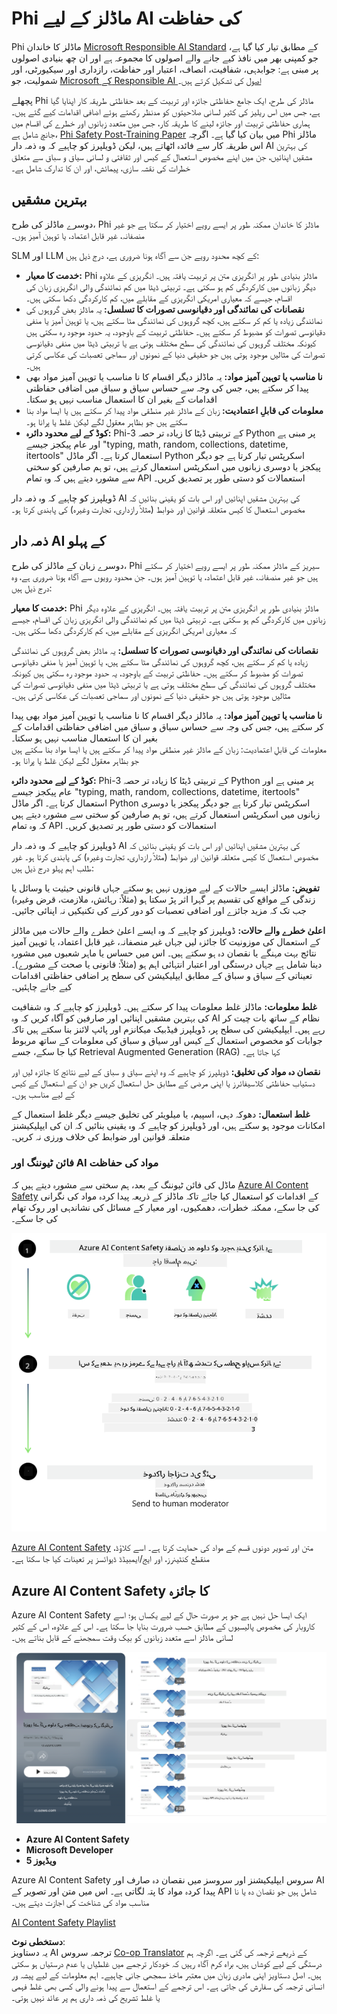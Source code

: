 <!--
CO_OP_TRANSLATOR_METADATA:
{
  "original_hash": "c8273672cc57df2be675407a1383aaf0",
  "translation_date": "2025-07-16T17:43:03+00:00",
  "source_file": "md/01.Introduction/01/01.AISafety.md",
  "language_code": "ur"
}
-->
# Phi ماڈلز کے لیے AI کی حفاظت  
Phi ماڈلز کا خاندان [Microsoft Responsible AI Standard](https://query.prod.cms.rt.microsoft.com/cms/api/am/binary/RE5cmFl) کے مطابق تیار کیا گیا ہے، جو کمپنی بھر میں نافذ کیے جانے والے اصولوں کا مجموعہ ہے اور ان چھ بنیادی اصولوں پر مبنی ہے: جوابدہی، شفافیت، انصاف، اعتبار اور حفاظت، رازداری اور سیکیورٹی، اور شمولیت، جو [Microsoft کے Responsible AI اصول](https://www.microsoft.com/ai/responsible-ai) کی تشکیل کرتے ہیں۔  

پچھلے Phi ماڈلز کی طرح، ایک جامع حفاظتی جائزہ اور تربیت کے بعد حفاظتی طریقہ کار اپنایا گیا ہے، جس میں اس ریلیز کی کثیر لسانی صلاحیتوں کو مدنظر رکھتے ہوئے اضافی اقدامات کیے گئے ہیں۔ ہماری حفاظتی تربیت اور جائزہ لینے کا طریقہ کار، جس میں متعدد زبانوں اور خطرے کی اقسام میں جانچ شامل ہے، [Phi Safety Post-Training Paper](https://arxiv.org/abs/2407.13833) میں بیان کیا گیا ہے۔ اگرچہ Phi ماڈلز اس طریقہ کار سے فائدہ اٹھاتے ہیں، لیکن ڈویلپرز کو چاہیے کہ وہ ذمہ دار AI کی بہترین مشقیں اپنائیں، جن میں اپنے مخصوص استعمال کے کیس اور ثقافتی و لسانی سیاق و سباق سے متعلق خطرات کی نقشہ سازی، پیمائش، اور ان کا تدارک شامل ہے۔  

## بہترین مشقیں  

دوسرے ماڈلز کی طرح، Phi ماڈلز کا خاندان ممکنہ طور پر ایسے رویے اختیار کر سکتا ہے جو غیر منصفانہ، غیر قابل اعتماد، یا توہین آمیز ہوں۔  

SLM اور LLM کے کچھ محدود رویے جن سے آگاہ ہونا ضروری ہے، درج ذیل ہیں:  

- **خدمت کا معیار:** Phi ماڈلز بنیادی طور پر انگریزی متن پر تربیت یافتہ ہیں۔ انگریزی کے علاوہ دیگر زبانوں میں کارکردگی کم ہو سکتی ہے۔ تربیتی ڈیٹا میں کم نمائندگی والی انگریزی زبان کی اقسام، جیسے کہ معیاری امریکی انگریزی کے مقابلے میں، کم کارکردگی دکھا سکتی ہیں۔  
- **نقصانات کی نمائندگی اور دقیانوسی تصورات کا تسلسل:** یہ ماڈلز بعض گروہوں کی نمائندگی زیادہ یا کم کر سکتے ہیں، کچھ گروہوں کی نمائندگی مٹا سکتے ہیں، یا توہین آمیز یا منفی دقیانوسی تصورات کو مضبوط کر سکتے ہیں۔ حفاظتی تربیت کے باوجود، یہ حدود موجود رہ سکتی ہیں کیونکہ مختلف گروہوں کی نمائندگی کی سطح مختلف ہوتی ہے یا تربیتی ڈیٹا میں منفی دقیانوسی تصورات کی مثالیں موجود ہوتی ہیں جو حقیقی دنیا کے نمونوں اور سماجی تعصبات کی عکاسی کرتی ہیں۔  
- **نا مناسب یا توہین آمیز مواد:** یہ ماڈلز دیگر اقسام کا نا مناسب یا توہین آمیز مواد بھی پیدا کر سکتے ہیں، جس کی وجہ سے حساس سیاق و سباق میں اضافی حفاظتی اقدامات کے بغیر ان کا استعمال مناسب نہیں ہو سکتا۔  
- **معلومات کی قابلِ اعتمادیت:** زبان کے ماڈلز غیر منطقی مواد پیدا کر سکتے ہیں یا ایسا مواد بنا سکتے ہیں جو بظاہر معقول لگے لیکن غلط یا پرانا ہو۔  
- **کوڈ کے لیے محدود دائرہ:** Phi-3 کے تربیتی ڈیٹا کا زیادہ تر حصہ Python پر مبنی ہے اور عام پیکجز جیسے "typing, math, random, collections, datetime, itertools" استعمال کرتا ہے۔ اگر ماڈل Python اسکرپٹس تیار کرتا ہے جو دیگر پیکجز یا دوسری زبانوں میں اسکرپٹس استعمال کرتے ہیں، تو ہم صارفین کو سختی سے مشورہ دیتے ہیں کہ وہ تمام API استعمالات کو دستی طور پر تصدیق کریں۔  

ڈویلپرز کو چاہیے کہ وہ ذمہ دار AI کی بہترین مشقیں اپنائیں اور اس بات کو یقینی بنائیں کہ مخصوص استعمال کا کیس متعلقہ قوانین اور ضوابط (مثلاً رازداری، تجارت وغیرہ) کی پابندی کرتا ہو۔  

## ذمہ دار AI کے پہلو  

دوسرے زبان کے ماڈلز کی طرح، Phi سیریز کے ماڈلز ممکنہ طور پر ایسے رویے اختیار کر سکتے ہیں جو غیر منصفانہ، غیر قابل اعتماد، یا توہین آمیز ہوں۔ جن محدود رویوں سے آگاہ ہونا ضروری ہے، وہ درج ذیل ہیں:  

**خدمت کا معیار:** Phi ماڈلز بنیادی طور پر انگریزی متن پر تربیت یافتہ ہیں۔ انگریزی کے علاوہ دیگر زبانوں میں کارکردگی کم ہو سکتی ہے۔ تربیتی ڈیٹا میں کم نمائندگی والی انگریزی زبان کی اقسام، جیسے کہ معیاری امریکی انگریزی کے مقابلے میں، کم کارکردگی دکھا سکتی ہیں۔  

**نقصانات کی نمائندگی اور دقیانوسی تصورات کا تسلسل:** یہ ماڈلز بعض گروہوں کی نمائندگی زیادہ یا کم کر سکتے ہیں، کچھ گروہوں کی نمائندگی مٹا سکتے ہیں، یا توہین آمیز یا منفی دقیانوسی تصورات کو مضبوط کر سکتے ہیں۔ حفاظتی تربیت کے باوجود، یہ حدود موجود رہ سکتی ہیں کیونکہ مختلف گروہوں کی نمائندگی کی سطح مختلف ہوتی ہے یا تربیتی ڈیٹا میں منفی دقیانوسی تصورات کی مثالیں موجود ہوتی ہیں جو حقیقی دنیا کے نمونوں اور سماجی تعصبات کی عکاسی کرتی ہیں۔  

**نا مناسب یا توہین آمیز مواد:** یہ ماڈلز دیگر اقسام کا نا مناسب یا توہین آمیز مواد بھی پیدا کر سکتے ہیں، جس کی وجہ سے حساس سیاق و سباق میں اضافی حفاظتی اقدامات کے بغیر ان کا استعمال مناسب نہیں ہو سکتا۔  
معلومات کی قابلِ اعتمادیت: زبان کے ماڈلز غیر منطقی مواد پیدا کر سکتے ہیں یا ایسا مواد بنا سکتے ہیں جو بظاہر معقول لگے لیکن غلط یا پرانا ہو۔  

**کوڈ کے لیے محدود دائرہ:** Phi-3 کے تربیتی ڈیٹا کا زیادہ تر حصہ Python پر مبنی ہے اور عام پیکجز جیسے "typing, math, random, collections, datetime, itertools" استعمال کرتا ہے۔ اگر ماڈل Python اسکرپٹس تیار کرتا ہے جو دیگر پیکجز یا دوسری زبانوں میں اسکرپٹس استعمال کرتے ہیں، تو ہم صارفین کو سختی سے مشورہ دیتے ہیں کہ وہ تمام API استعمالات کو دستی طور پر تصدیق کریں۔  

ڈویلپرز کو چاہیے کہ وہ ذمہ دار AI کی بہترین مشقیں اپنائیں اور اس بات کو یقینی بنائیں کہ مخصوص استعمال کا کیس متعلقہ قوانین اور ضوابط (مثلاً رازداری، تجارت وغیرہ) کی پابندی کرتا ہو۔ غور طلب اہم پہلو درج ذیل ہیں:  

**تفویض:** ماڈلز ایسے حالات کے لیے موزوں نہیں ہو سکتے جہاں قانونی حیثیت یا وسائل یا زندگی کے مواقع کی تقسیم پر گہرا اثر پڑ سکتا ہو (مثلاً: رہائش، ملازمت، قرض وغیرہ) جب تک کہ مزید جائزے اور اضافی تعصبات کو دور کرنے کی تکنیکیں نہ اپنائی جائیں۔  

**اعلیٰ خطرے والے حالات:** ڈویلپرز کو چاہیے کہ وہ ایسے اعلیٰ خطرے والے حالات میں ماڈلز کے استعمال کی موزونیت کا جائزہ لیں جہاں غیر منصفانہ، غیر قابل اعتماد، یا توہین آمیز نتائج بہت مہنگے یا نقصان دہ ہو سکتے ہیں۔ اس میں حساس یا ماہر شعبوں میں مشورہ دینا شامل ہے جہاں درستگی اور اعتبار انتہائی اہم ہو (مثلاً: قانونی یا صحت کے مشورے)۔ تعیناتی کے سیاق و سباق کے مطابق ایپلیکیشن کی سطح پر اضافی حفاظتی اقدامات کیے جانے چاہئیں۔  

**غلط معلومات:** ماڈلز غلط معلومات پیدا کر سکتے ہیں۔ ڈویلپرز کو چاہیے کہ وہ شفافیت کی بہترین مشقیں اپنائیں اور صارفین کو آگاہ کریں کہ وہ AI نظام کے ساتھ بات چیت کر رہے ہیں۔ ایپلیکیشن کی سطح پر، ڈویلپرز فیڈبیک میکانزم اور پائپ لائنز بنا سکتے ہیں تاکہ جوابات کو مخصوص استعمال کے کیس اور سیاق و سباق کی معلومات کے ساتھ مربوط کیا جا سکے، جسے Retrieval Augmented Generation (RAG) کہا جاتا ہے۔  

**نقصان دہ مواد کی تخلیق:** ڈویلپرز کو چاہیے کہ وہ اپنے سیاق و سباق کے لیے نتائج کا جائزہ لیں اور دستیاب حفاظتی کلاسیفائرز یا اپنی مرضی کے مطابق حل استعمال کریں جو ان کے استعمال کے کیس کے لیے مناسب ہوں۔  

**غلط استعمال:** دھوکہ دہی، اسپیم، یا میلویئر کی تخلیق جیسے دیگر غلط استعمال کے امکانات موجود ہو سکتے ہیں، اور ڈویلپرز کو چاہیے کہ وہ یقینی بنائیں کہ ان کی ایپلیکیشنز متعلقہ قوانین اور ضوابط کی خلاف ورزی نہ کریں۔  

### فائن ٹیوننگ اور AI مواد کی حفاظت  

ماڈل کی فائن ٹیوننگ کے بعد، ہم سختی سے مشورہ دیتے ہیں کہ [Azure AI Content Safety](https://learn.microsoft.com/azure/ai-services/content-safety/overview) کے اقدامات کو استعمال کیا جائے تاکہ ماڈلز کے ذریعہ پیدا کردہ مواد کی نگرانی کی جا سکے، ممکنہ خطرات، دھمکیوں، اور معیار کے مسائل کی نشاندہی اور روک تھام کی جا سکے۔  

![Phi3AISafety](../../../../../translated_images/01.phi3aisafety.c0d7fc42f5a5c40507c5e8be556615b8377a63b8764865d057d4faac3757a478.ur.png)  

[Azure AI Content Safety](https://learn.microsoft.com/azure/ai-services/content-safety/overview) متن اور تصویر دونوں قسم کے مواد کی حمایت کرتا ہے۔ اسے کلاؤڈ، منقطع کنٹینرز، اور ایج/ایمبیڈڈ ڈیوائسز پر تعینات کیا جا سکتا ہے۔  

## Azure AI Content Safety کا جائزہ  

Azure AI Content Safety ایک ایسا حل نہیں ہے جو ہر صورت حال کے لیے یکساں ہو؛ اسے کاروبار کی مخصوص پالیسیوں کے مطابق حسب ضرورت بنایا جا سکتا ہے۔ اس کے علاوہ، اس کے کثیر لسانی ماڈلز اسے متعدد زبانوں کو بیک وقت سمجھنے کے قابل بناتے ہیں۔  

![AIContentSafety](../../../../../translated_images/01.AIcontentsafety.a288819b8ce8da1a56cf708aff010a541799d002ae7ae84bb819b19ab8950591.ur.png)  

- **Azure AI Content Safety**  
- **Microsoft Developer**  
- **5 ویڈیوز**  

Azure AI Content Safety سروس ایپلیکیشنز اور سروسز میں نقصان دہ صارف اور AI پیدا کردہ مواد کا پتہ لگاتی ہے۔ اس میں متن اور تصویر کے API شامل ہیں جو نقصان دہ یا نا مناسب مواد کی شناخت کی اجازت دیتے ہیں۔  

[AI Content Safety Playlist](https://www.youtube.com/playlist?list=PLlrxD0HtieHjaQ9bJjyp1T7FeCbmVcPkQ)

**دستخطی نوٹ**:  
یہ دستاویز AI ترجمہ سروس [Co-op Translator](https://github.com/Azure/co-op-translator) کے ذریعے ترجمہ کی گئی ہے۔ اگرچہ ہم درستگی کے لیے کوشاں ہیں، براہ کرم آگاہ رہیں کہ خودکار ترجمے میں غلطیاں یا عدم درستیاں ہو سکتی ہیں۔ اصل دستاویز اپنی مادری زبان میں معتبر ماخذ سمجھی جانی چاہیے۔ اہم معلومات کے لیے پیشہ ور انسانی ترجمہ کی سفارش کی جاتی ہے۔ اس ترجمے کے استعمال سے پیدا ہونے والی کسی بھی غلط فہمی یا غلط تشریح کی ذمہ داری ہم پر عائد نہیں ہوتی۔
